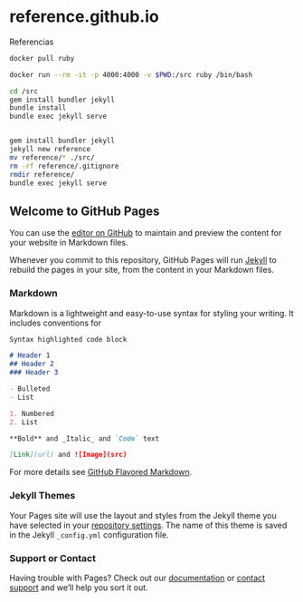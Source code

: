 # reference.github.io

Referencias

```bash
docker pull ruby

docker run --rm -it -p 4000:4000 -v $PWD:/src ruby /bin/bash

cd /src
gem install bundler jekyll
bundle install
bundle exec jekyll serve


gem install bundler jekyll
jekyll new reference
mv reference/* ./src/
rm -rf reference/.gitignore
rmdir reference/
bundle exec jekyll serve
```

## Welcome to GitHub Pages

You can use the [editor on GitHub](https://github.com/afonsoaugusto/afonsoaugusto.github.io/edit/master/README.md) to maintain and preview the content for your website in Markdown files.

Whenever you commit to this repository, GitHub Pages will run [Jekyll](https://jekyllrb.com/) to rebuild the pages in your site, from the content in your Markdown files.

### Markdown

Markdown is a lightweight and easy-to-use syntax for styling your writing. It includes conventions for

```markdown
Syntax highlighted code block

# Header 1
## Header 2
### Header 3

- Bulleted
- List

1. Numbered
2. List

**Bold** and _Italic_ and `Code` text

[Link](url) and ![Image](src)
```

For more details see [GitHub Flavored Markdown](https://guides.github.com/features/mastering-markdown/).

### Jekyll Themes

Your Pages site will use the layout and styles from the Jekyll theme you have selected in your [repository settings](https://github.com/afonsoaugusto/afonsoaugusto.github.io/settings). The name of this theme is saved in the Jekyll `_config.yml` configuration file.

### Support or Contact

Having trouble with Pages? Check out our [documentation](https://help.github.com/categories/github-pages-basics/) or [contact support](https://github.com/contact) and we’ll help you sort it out.
